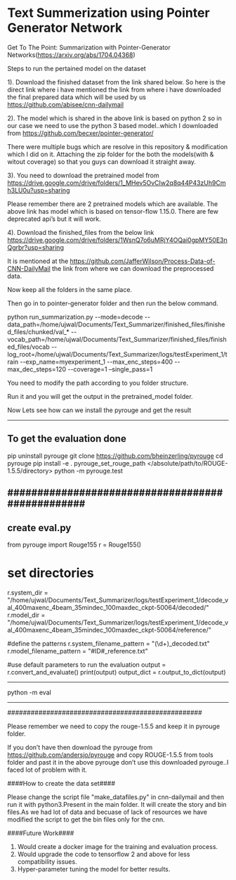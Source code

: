 # Text Summerization using Pointer Generator Network

Get To The Point: Summarization with Pointer-Generator Networks(https://arxiv.org/abs/1704.04368)


Steps to run the pertained model on the dataset

1). Download the finished dataset from the link shared below.
    So here is the direct link where i have mentioned the link from where i have downloaded the final prepared data which will be used by us https://github.com/abisee/cnn-dailymail

2). The model which is shared in the above link is based on python 2 so in our case we need to use the python 3 based model..which I downloaded from https://github.com/becxer/pointer-generator/

There were multiple bugs which are resolve in this repository & modification which I did on it. Attaching the zip folder for the both the models(with & witout coverage) so that you guys can download it straight away.

3). You need to download the pretrained model from
https://drive.google.com/drive/folders/1_MHev5OvCIw2q8q44P43zUh9Cmh3LU0u?usp=sharing

Please remember there are 2 pretrained models which are available. The above link has model which is based on tensor-flow 1.15.0. There are few deprecated api’s but it will work.

4). Download the finished_files from the below link 
https://drive.google.com/drive/folders/1WsnQ7o6uMRjY4OQai0gpMY50E3nQgrbr?usp=sharing

It is mentioned at the https://github.com/JafferWilson/Process-Data-of-CNN-DailyMail the link from where we can download the preprocessed data.

Now keep all the folders in the same place.

Then go in to pointer-generator folder and then run the below command.

python run_summarization.py --mode=decode 
--data_path=/home/ujwal/Documents/Text_Summarizer/finished_files/finished_files/chunked/val_* 
--vocab_path=/home/ujwal/Documents/Text_Summarizer/finished_files/finished_files/vocab 
--log_root=/home/ujwal/Documents/Text_Summarizer/logs/testExperiment_1/train 
--exp_name=myexperiment_1 --max_enc_steps=400 --max_dec_steps=120 --coverage=1 –single_pass=1

You need to modify the path according to you folder structure.

Run it and you will get the output in the pretrained_model folder.

Now Lets see how can we install the pyrouge and get the result


----------------------------
To get the evaluation done
----------------------------

pip uninstall pyrouge
git clone https://github.com/bheinzerling/pyrouge
cd pyrouge
pip install -e .
pyrouge_set_rouge_path </absolute/path/to/ROUGE-1.5.5/directory>
python -m pyrouge.test

#################################################
----------------
create eval.py
----------------

from pyrouge import Rouge155
r = Rouge155()
# set directories
r.system_dir = "/home/ujwal/Documents/Text_Summarizer/logs/testExperiment_1/decode_val_400maxenc_4beam_35mindec_100maxdec_ckpt-50064/decoded/"
r.model_dir = "/home/ujwal/Documents/Text_Summarizer/logs/testExperiment_1/decode_val_400maxenc_4beam_35mindec_100maxdec_ckpt-50064/reference/"

#define the patterns
r.system_filename_pattern = "(\d+)_decoded.txt"
r.model_filename_pattern = "#ID#_reference.txt"

#use default parameters to run the evaluation
output = r.convert_and_evaluate()
print(output)
output_dict = r.output_to_dict(output)
______________
python -m eval
______________

##################################################

Please remember we need to copy the rouge-1.5.5 and keep it in pyrouge folder.

If you don’t have then download the pyrouge from https://github.com/andersjo/pyrouge and copy ROUGE-1.5.5 from tools folder and past it in the above pyrouge don’t use this downloaded pyrouge..I faced lot of problem with it.


####How to create the data set####

Please change the script file "make_datafiles.py" in cnn-dailymail and then run it with python3.Present in the main folder.
It will create the story and bin files.As we had lot of data and becuase of lack of resources we have modified the script to get the bin files only for the cnn.

####Future Work####
1) Would create a docker image for the training and evaluation process.
2) Would upgrade the code to tensorflow 2 and above for less compatibility issues.
3) Hyper-parameter tuning the model for better results.

